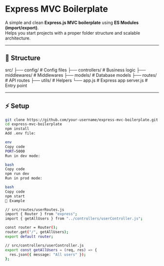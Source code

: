 # Express MVC Boilerplate

A simple and clean **Express.js MVC boilerplate** using **ES Modules (import/export)**.  
Helps you start projects with a proper folder structure and scalable architecture.

---

## 📂 Structure

src/
├── config/ # Config files
├── controllers/ # Business logic
├── middlewares/ # Middlewares
├── models/ # Database models
├── routes/ # API routes
├── utils/ # Helpers
└── app.js # Express app
server.js # Entry point



---

## ⚡ Setup

```bash
git clone https://github.com/your-username/express-mvc-boilerplate.git
cd express-mvc-boilerplate
npm install
Add .env file:

env
Copy code
PORT=5000
Run in dev mode:

bash
Copy code
npm run dev
Run in prod mode:

bash
Copy code
npm start
🧩 Example

// src/routes/userRoutes.js
import { Router } from "express";
import { getAllUsers } from "../controllers/userController.js";

const router = Router();
router.get("/", getAllUsers);
export default router;

// src/controllers/userController.js
export const getAllUsers = (req, res) => {
  res.json({ message: "All users" });
};
